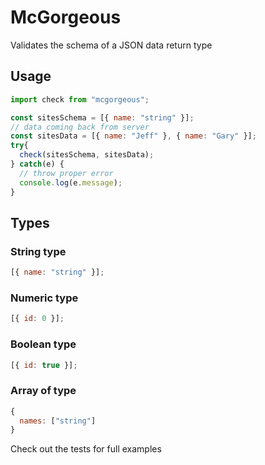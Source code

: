 # McGorgeous

Validates the schema of a JSON data return type

## Usage

```javascript
import check from "mcgorgeous";

const sitesSchema = [{ name: "string" }];
// data coming back from server 
const sitesData = [{ name: "Jeff" }, { name: "Gary" }];
try{
  check(sitesSchema, sitesData);
} catch(e) {
  // throw proper error
  console.log(e.message);
}
```

## Types

### String type
```javascript
[{ name: "string" }];
```

### Numeric type
```javascript
[{ id: 0 }];
```

### Boolean type
```javascript
[{ id: true }];
```

### Array of type
```javascript
{
  names: ["string"]
}
```

Check out the tests for full examples